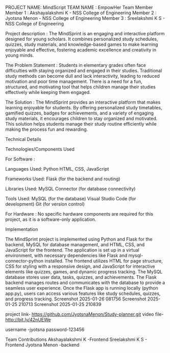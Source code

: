 PROJECT NAME: MindScript 
TEAM NAME : EmpowHer 
Team Member 
Member 1 : Akshayalakshmi K - NSS College of Engineering
Member 2 : Jyotsna Menon - NSS College of Engineering 
Member 3 : Sreelakshmi K S - NSS College of Engineering

Project description :
The MindSprint is an engaging and interactive platform designed for young scholars. It combines personalized study schedules, quizzes, study materials, and knowledge-based games to make learning enjoyable and effective, fostering academic excellence and creativity in young minds.

The Problem Statement :
Students in elementary grades often face difficulties with staying organized and engaged in their studies. Traditional study methods can become dull and lack interactivity, leading to reduced motivation and poor time management. There is a need for a fun, structured, and motivating tool that helps children manage their studies effectively while keeping them engaged.

The Solution :
The MindSprint provides an interactive platform that makes learning enjoyable for students. By offering personalized study timetables, gamified quizzes, badges for achievements, and a variety of engaging study materials, it encourages children to stay organized and motivated. This solution helps students manage their study routine efficiently while making the process fun and rewarding.

Technical Details

Technologies/Components Used

For Software :

Languages Used: Python HTML, CSS, JavaScript

Frameworks Used: Flask (for the backend and routing)

Libraries Used: MySQL Connector (for database connectivity)

Tools Used: MySQL (for the database) Visual Studio Code (for development) Git (for version control)

For Hardware : No specific hardware components are required for this project, as it is a software-only application.

Implementation

The MindSprint project is implemented using Python and Flask for the backend, MySQL for database management, and HTML, CSS, and JavaScript for the frontend. The application is set up in a virtual environment, with necessary dependencies like Flask and mysql-connector-python installed. The frontend utilizes HTML for page structure, CSS for styling with a responsive design, and JavaScript for interactive elements like quizzes, games, and dynamic progress tracking. The MySQL database stores user data, tasks, quizzes, and achievements. The Flask backend manages routes and communicates with the database to provide a seamless user experience. Once the Flask app is running locally (python app.py), users can access various features like study schedules, quizzes, and progress tracking.
Screenshot 2025-01-26 081756
Screenshot 2025-01-25 210713 
Screenshot 2025-01-25 210839

project link- https://github.com/JyotsnaMenon/Study-planner.git
video file-http://bit.ly/42nUEWe

username -jyotsna 
password-123456

Team Contributions
Akshayalakshmi K -Frontend
Sreelakshmi K S - Frontend 
Jyotsna Menon -backend

